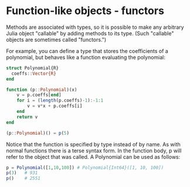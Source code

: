 # Function-like objects - functors


Methods are associated with types, so it is possible to make any arbitrary Julia object "callable" by adding methods to its type. (Such "callable" objects are sometimes called "functors.")

For example, you can define a type that stores the coefficients of a polynomial, but behaves like a function evaluating the polynomial:

```julia
struct Polynomial{R}
  coeffs::Vector{R}
end

function (p::Polynomial)(x)
    v = p.coeffs[end]
    for i = (length(p.coeffs)-1):-1:1
        v = v*x + p.coeffs[i]
    end
    return v
end

(p::Polynomial)() = p(5)
```
Notice that the function is specified by type instead of by name. As with normal functions there is a terse syntax form. In the function body, p will refer to the object that was called. A Polynomial can be used as follows:


```julia
p = Polynomial([1,10,100]) # Polynomial{Int64}([1, 10, 100])
p(3)   # 931
p()    # 2551
```
